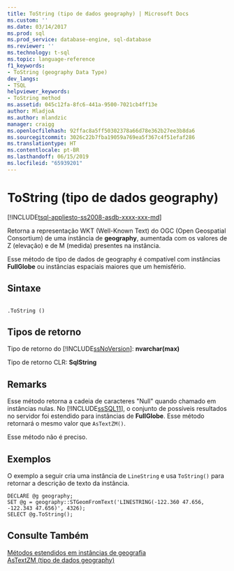 ```yaml
---
title: ToString (tipo de dados geography) | Microsoft Docs
ms.custom: ''
ms.date: 03/14/2017
ms.prod: sql
ms.prod_service: database-engine, sql-database
ms.reviewer: ''
ms.technology: t-sql
ms.topic: language-reference
f1_keywords:
- ToString (geography Data Type)
dev_langs:
- TSQL
helpviewer_keywords:
- ToString method
ms.assetid: 045c12fa-8fc6-441a-9500-7021cb4ff13e
author: MladjoA
ms.author: mlandzic
manager: craigg
ms.openlocfilehash: 92ffac8a5ff50302378a66d78e362b27ee3b8da6
ms.sourcegitcommit: 3026c22b7fba19059a769ea5f367c4f51efaf286
ms.translationtype: HT
ms.contentlocale: pt-BR
ms.lasthandoff: 06/15/2019
ms.locfileid: "65939201"
---
```

# <a name="tostring-geography-data-type"></a>ToString (tipo de dados geography)
[!INCLUDE[tsql-appliesto-ss2008-asdb-xxxx-xxx-md](../../includes/tsql-appliesto-ss2008-asdb-xxxx-xxx-md.md)]

  Retorna a representação WKT (Well-Known Text) do OGC (Open Geospatial Consortium) de uma instância de **geography**, aumentada com os valores de Z (elevação) e de M (medida) presentes na instância.  
  
 Esse método de tipo de dados de geography é compatível com instâncias **FullGlobe** ou instâncias espaciais maiores que um hemisfério.  
  
## <a name="syntax"></a>Sintaxe  
  
```  
  
.ToString ()  
```  
  
## <a name="return-types"></a>Tipos de retorno  
 Tipo de retorno do [!INCLUDE[ssNoVersion](../../includes/ssnoversion-md.md)]: **nvarchar(max)**  
  
 Tipo de retorno CLR: **SqlString**  
  
## <a name="remarks"></a>Remarks  
 Esse método retorna a cadeia de caracteres "Null" quando chamado em instâncias nulas. No [!INCLUDE[ssSQL11](../../includes/sssql11-md.md)], o conjunto de possíveis resultados no servidor foi estendido para instâncias de **FullGlobe**. Esse método retornará o mesmo valor que `AsTextZM()`.  
  
 Esse método não é preciso.  
  
## <a name="examples"></a>Exemplos  
 O exemplo a seguir cria uma instância de `LineString` e usa `ToString()` para retornar a descrição de texto da instância.  
  
```  
DECLARE @g geography;  
SET @g = geography::STGeomFromText('LINESTRING(-122.360 47.656, -122.343 47.656)', 4326);  
SELECT @g.ToString();  
```  
  
## <a name="see-also"></a>Consulte Também  
 [Métodos estendidos em instâncias de geografia](../../t-sql/spatial-geography/extended-methods-on-geography-instances.md)   
 [AsTextZM &#40;tipo de dados geography&#41;](../../t-sql/spatial-geography/astextzm-geography-data-type.md)  
  
  

